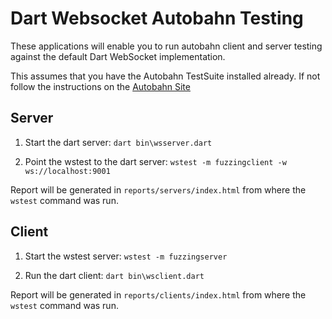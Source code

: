 # Dart Websocket Autobahn Testing

These applications will enable you to run autobahn client and server testing
against the default Dart WebSocket implementation.

This assumes that you have the Autobahn TestSuite installed already. If not
follow the instructions on the
[Autobahn Site](http://autobahn.ws/testsuite/installation.html)

## Server

1) Start the dart server:
`dart bin\wsserver.dart`

2) Point the wstest to the dart server:
`wstest -m fuzzingclient -w ws://localhost:9001`

Report will be generated in `reports/servers/index.html` from where the `wstest`
command was run.

## Client

1) Start the wstest server:
`wstest -m fuzzingserver`

2) Run the dart client:
`dart bin\wsclient.dart`

Report will be generated in `reports/clients/index.html` from where the `wstest`
command was run.